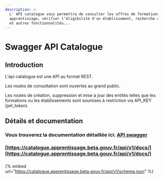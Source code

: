 ```yaml
---
description: >-
  L' API catalogue vous permettra de consulter les offres de formations en
  apprentissage, vérifier l’éligibilité d'un établissement, recherche avancée,
  et autres fonctionnalités...
---
```


# Swagger API Catalogue

## Introduction

L'api catalogue est une API au format REST.

&#x20;Les routes de consultation sont ouvertes au grand public.

&#x20;Les routes de création, suppression et mise à jour des entités telles que les formations ou les établissements sont soumises à restriction via API\_KEY (jwt\_token).

## Détails et documentation

### Vous trouverez la documentation détaillée ici: [ API swagger](https://catalogue.apprentissage.beta.gouv.fr/api/v1/docs/)

### [https://catalogue.apprentissage.beta.gouv.fr/api/v1/docs/](https://catalogue.apprentissage.beta.gouv.fr/api/v1/docs/)

###

{% embed url="https://catalogue.apprentissage.beta.gouv.fr/api/v1/schema.json" %}
